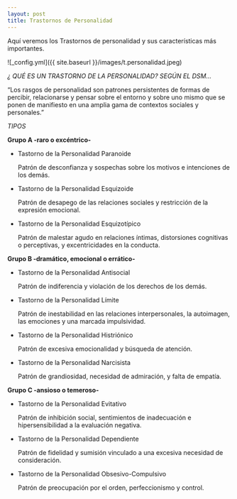 ```yaml
---
layout: post
title: Trastornos de Personalidad
---
```


Aquí veremos los Trastornos de personalidad y sus características más importantes.

![_config.yml]({{ site.baseurl }}/images/t.personalidad.jpeg)

*¿ QUÉ ES UN TRASTORNO DE LA PERSONALIDAD? SEGÚN EL DSM...*

“Los rasgos de personalidad son patrones persistentes de formas de percibir, relacionarse y pensar sobre el entorno y sobre uno mismo que se ponen de manifiesto en una amplia gama de contextos sociales y personales.”


*TIPOS*

**Grupo A -raro o excéntrico-**
- Tastorno de la Personalidad Paranoide

  Patrón de desconfianza y sospechas sobre los motivos e intenciones de los demás.

- Tastorno de la Personalidad Esquizoide

  Patrón de desapego de las relaciones sociales y restricción de la expresión emocional.

- Tastorno de la Personalidad Esquizotípico

  Patrón de malestar agudo en relaciones íntimas, distorsiones cognitivas o perceptivas, y excentricidades en la conducta.

**Grupo B -dramático, emocional o errático-**
- Tastorno de la Personalidad Antisocial

  Patrón de indiferencia y violación de los derechos de los demás.

- Tastorno de la Personalidad Límite

  Patrón de inestabilidad en las relaciones interpersonales, la autoimagen, las emociones y una marcada impulsividad.

- Tastorno de la Personalidad Histriónico

  Patrón de excesiva emocionalidad y búsqueda de atención.

- Tastorno de la Personalidad Narcisista

  Patrón de grandiosidad, necesidad de admiración, y falta de empatía.

**Grupo C -ansioso o temeroso-**
- Tastorno de la Personalidad Evitativo

  Patrón de inhibición social, sentimientos de inadecuación e hipersensibilidad a la evaluación negativa.

- Tastorno de la Personalidad Dependiente

  Patrón de fidelidad y sumisión vinculado a una excesiva necesidad de consideración.

- Tastorno de la Personalidad Obsesivo-Compulsivo

  Patrón de preocupación por el orden, perfeccionismo y control.
